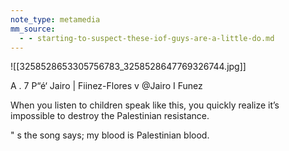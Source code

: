 ```yaml
---
note_type: metamedia
mm_source:
  - - starting-to-suspect-these-iof-guys-are-a-little-do.md
---
```


![[3258528653305756783_3258528647769326744.jpg]]

A . 7
P“é‘ Jairo | Fiinez-Flores
v @Jairo I Funez

When you listen to children speak like this,
you quickly realize it’s impossible to destroy
the Palestinian resistance.

" s the song says; my blood is
Palestinian blood.


